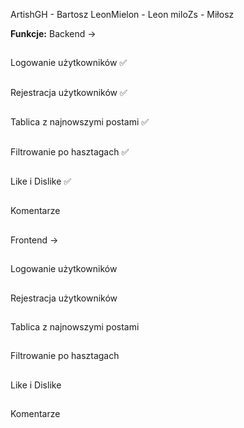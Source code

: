 ArtishGH - Bartosz
LeonMielon - Leon
miloZs - Miłosz

**Funkcje:**
Backend ->
##
Logowanie użytkowników ✅
##
Rejestracja użytkowników ✅
##
Tablica z najnowszymi postami ✅
##
Filtrowanie po hasztagach ✅
##
Like i Dislike ✅
##
Komentarze 
##
##
##
Frontend ->
##
Logowanie użytkowników 
##
Rejestracja użytkowników 
##
Tablica z najnowszymi postami 
##
Filtrowanie po hasztagach 
##
Like i Dislike 
##
Komentarze 
##
